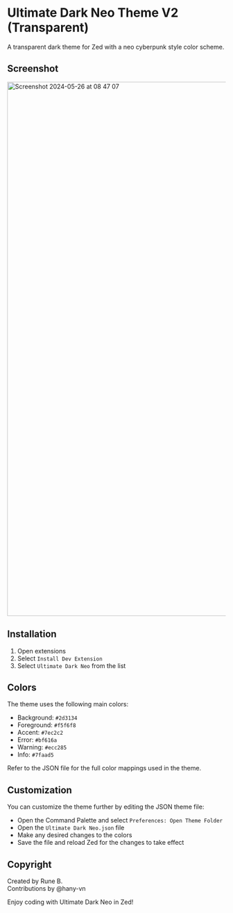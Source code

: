 # Ultimate Dark Neo Theme V2 (Transparent)

A transparent dark theme for Zed with a neo cyberpunk style color scheme.

## Screenshot
<img width="1228" alt="Screenshot 2024-05-26 at 08 47 07" src="https://github.com/hany-vn/zed-neo-theme-v2/assets/86786706/d005c854-9ff3-4727-89c1-0e1bc0b1d548">

## Installation

1. Open extensions
2. Select `Install Dev Extension`
3. Select `Ultimate Dark Neo` from the list

## Colors

The theme uses the following main colors:

- Background: `#2d3134`
- Foreground: `#f5f6f8` 
- Accent: `#7ec2c2`
- Error: `#bf616a`
- Warning: `#ecc285`  
- Info: `#7faad5`

Refer to the JSON file for the full color mappings used in the theme.

## Customization

You can customize the theme further by editing the JSON theme file:

- Open the Command Palette and select `Preferences: Open Theme Folder` 
- Open the `Ultimate Dark Neo.json` file
- Make any desired changes to the colors
- Save the file and reload Zed for the changes to take effect

## Copyright

Created by Rune B.  
Contributions by @hany-vn

Enjoy coding with Ultimate Dark Neo in Zed!
